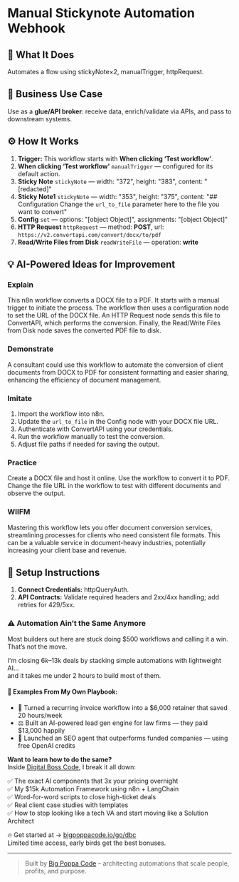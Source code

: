 # Manual Stickynote Automation Webhook
  ## 🚀 What It Does
  Automates a flow using stickyNote×2, manualTrigger, httpRequest.
  
  ## 💼 Business Use Case
  Use as a **glue/API broker**: receive data, enrich/validate via APIs, and pass to downstream systems.
  
  ## ⚙️ How It Works
  1. **Trigger:** This workflow starts with **When clicking ‘Test workflow’**.
  2. **When clicking ‘Test workflow’** `manualTrigger` — configured for its default action.
3. **Sticky Note** `stickyNote` — width: "372", height: "383", content: "[redacted]"
4. **Sticky Note1** `stickyNote` — width: "353", height: "375", content: "## Configuration 
Change the `url_to_file` parameter here to the file you want to convert"
5. **Config** `set` — options: "[object Object]", assignments: "[object Object]"
6. **HTTP Request** `httpRequest` — method: **POST**, url: `https://v2.convertapi.com/convert/docx/to/pdf`
7. **Read/Write Files from Disk** `readWriteFile` — operation: **write**
  
  ## 💡 AI-Powered Ideas for Improvement
  ### Explain
This n8n workflow converts a DOCX file to a PDF. It starts with a manual trigger to initiate the process. The workflow then uses a configuration node to set the URL of the DOCX file. An HTTP Request node sends this file to ConvertAPI, which performs the conversion. Finally, the Read/Write Files from Disk node saves the converted PDF file to disk.

### Demonstrate
A consultant could use this workflow to automate the conversion of client documents from DOCX to PDF for consistent formatting and easier sharing, enhancing the efficiency of document management.

### Imitate
1. Import the workflow into n8n.
2. Update the `url_to_file` in the Config node with your DOCX file URL.
3. Authenticate with ConvertAPI using your credentials.
4. Run the workflow manually to test the conversion.
5. Adjust file paths if needed for saving the output.

### Practice
Create a DOCX file and host it online. Use the workflow to convert it to PDF. Change the file URL in the workflow to test with different documents and observe the output.

### WIIFM
Mastering this workflow lets you offer document conversion services, streamlining processes for clients who need consistent file formats. This can be a valuable service in document-heavy industries, potentially increasing your client base and revenue.
  
  ## 🔧 Setup Instructions
  1. **Connect Credentials:** httpQueryAuth.
2. **API Contracts:** Validate required headers and 2xx/4xx handling; add retries for 429/5xx.
  
### ⚠️ Automation Ain’t the Same Anymore

Most builders out here are stuck doing $500 workflows and calling it a win.  
That’s not the move.  

I'm closing $6k–$13k deals by stacking simple automations with lightweight AI...  
and it takes me under 2 hours to build most of them.

#### 🧠 Examples From My Own Playbook:
- 🔁 Turned a recurring invoice workflow into a $6,000 retainer that saved 20 hours/week  
- ⚖️ Built an AI-powered lead gen engine for law firms — they paid $13,000 happily  
- 🚀 Launched an SEO agent that outperforms funded companies — using free OpenAI credits  

**Want to learn how to do the same?**  
Inside [Digital Boss Code](https://bigpoppacode.io/go/dbc), I break it all down:

✅ The exact AI components that 3x your pricing overnight  
✅ My $15k Automation Framework using n8n + LangChain  
✅ Word-for-word scripts to close high-ticket deals  
✅ Real client case studies with templates  
✅ How to stop looking like a tech VA and start moving like a Solution Architect  

🔥 Get started at → [bigpoppacode.io/go/dbc](https://bigpoppacode.io/go/dbc)  
Limited time access, early birds get the best bonuses.

---
> Built by [Big Poppa Code](https://bigpoppacode.io) – architecting automations that scale people, profits, and purpose.
  